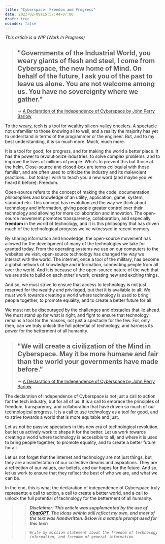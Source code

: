 ```yaml
---
title: "Cyberspace: Freedom and Progress"
date: 2023-02-09T15:57:44-07:00
draft: true
noindex: false
---
```


*This article is a WIP (Work In Progress)*

> ## "Governments of the Industrial World, you weary giants of flesh and steel, I come from Cyberspace, the new home of Mind. On behalf of the future, I ask you of the past to leave us alone. You are not welcome among us. You have no sovereignty where we gather."
> -> [A Declaration of the Independence of Cyberspace by John Perry Barlow](https://www.eff.org/cyberspace-independence)

To the weary, tech is a tool for wealthy silicon-valley oncelers. A spectacle not unfamiliar to those knowing all to well, and a reality the majority has yet to understand in terms of the programmer or the engineer. But, and to my best understanding, it is so much more. Much, much more.

It is a tool for good, for progress, and for making the world a better place. It has the power to revolutionize industries, to solve complex problems, and to improve the lives of millions of people. Who's to prevent this but those at the helm. Close-source and closed-box are terms colloquial with those familiar, and are often used to criticize the industry and its malevolent practices... but today I wish to teach you a new word (and maybe you've heard it before): Freedom.

Open-source refers to the concept of making the code, documentation, philosophies and knowledge of an utility, application, game, system, standard etc. This concept has revolutionized the way we think about technology and information, giving people greater control over their technology and allowing for more collaboration and innovation. The open-source movement promotes transparency, collaboration, and especially **freedom** in the world of technology, and it is this philosophy that has driven much of the technological progress we've witnessed in recent memory.

By sharing information and knowledge, the open-source movement has allowed for the development of many of the technologies we take for granted today. From the operating systems we use on our computers to the websites we visit, open-source technology has changed the way we interact with the world. The internet, once a tool of the military, has become a global network of knowledge and information, connecting people from all over the world. And it is because of the open-source nature of the web that we are able to build on each other's work, creating new and exciting things.

And so, we must strive to ensure that access to technology is not just reserved for the wealthy and privileged, but that it is available to all. We must work towards creating a world where technology is used to bring people together, to promote equality, and to create a better future for all.

We must not be discouraged by the challenges and obstacles that lie ahead. We must stand up for what is right, and fight to ensure that technology remains a tool for the masses, not just a spectacle for the few. For, only then, can we truly unlock the full potential of technology, and harness its power for the betterment of all humanity.

> ## "We will create a civilization of the Mind in Cyberspace. May it be more humane and fair than the world your governments have made before."
> -> [A Declaration of the Independence of Cyberspace by John Perry Barlow](https://www.eff.org/cyberspace-independence)

The declaration of independence of Cyberspace is not just a call to action for the tech industry, but for all of us. It is a call to embrace the principles of freedom, transparency, and collaboration that have driven so much of our technological progress. It is a call to use technology as a tool for good, and to strive towards a world that is more equitable and just.

Let us not be passive spectators in this new era of technological revolution, but let us actively work to shape it for the better. Let us work towards creating a world where technology is accessible to all, and where it is used to bring people together, to promote equality, and to create a better future for all.

Let us not forget that the internet and technology are not just things, but they are a manifestation of our collective dreams and aspirations. They are a reflection of our values, our beliefs, and our hopes for the future. And so, let us work to ensure that they reflect the best of who we are, and what we can be.

In the end, this is what the declaration of independence of Cyberspace truly represents: a call to action, a call to create a better world, and a call to unlock the full potential of technology for the betterment of all humanity.

>> ***Disclaimer: This article was supplemented by the use of [ChatGPT](https://chat.openai.com/chat). The ideas whihin still reflect my own, and most of the text was handwritten. Below is a sample prompt used for this text:***

>> *`
Write my mission statement about the freedom of technology information, and freedom of general information
`*